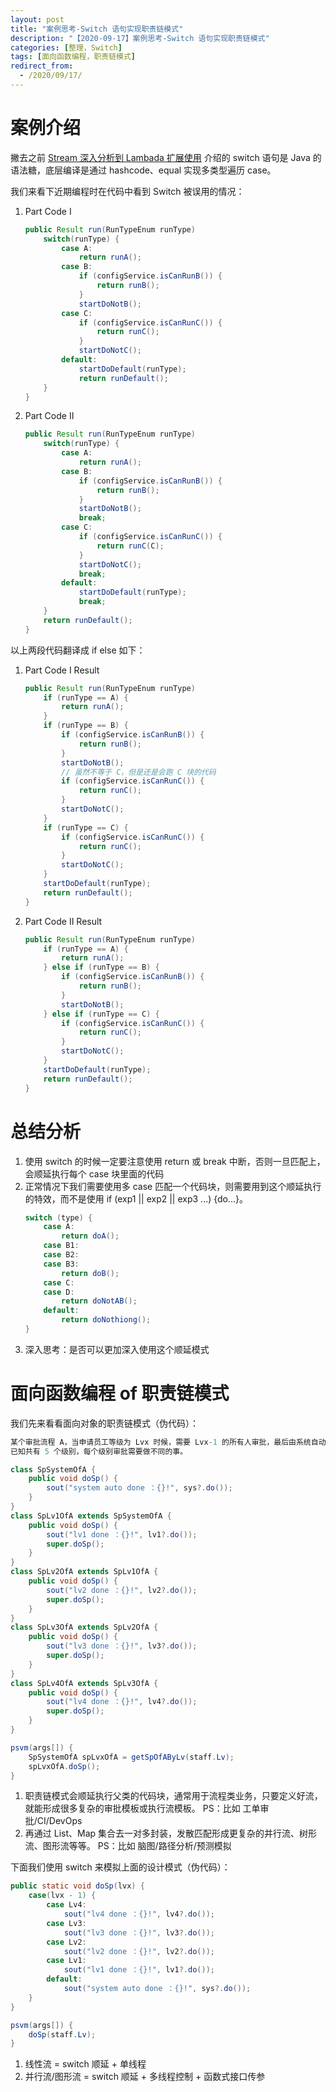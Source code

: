 ```yaml
---
layout: post
title: "案例思考-Switch 语句实现职责链模式"
description: "【2020-09-17】案例思考-Switch 语句实现职责链模式"
categories: [整理，Switch]
tags: [面向函数编程，职责链模式]
redirect_from:
  - /2020/09/17/
---
```


# 案例介绍

撇去之前 [Stream 深入分析到 Lambada 扩展使用](/blog/2020/08/09/stream-design-and-lambda-extension/) 介绍的 switch 语句是 Java 的语法糖，底层编译是通过 hashcode、equal 实现多类型遍历 case。

我们来看下近期编程时在代码中看到 Switch 被误用的情况：

1. Part Code Ⅰ
    ```java
    public Result run(RunTypeEnum runType)
        switch(runType) {
            case A:
                return runA();
            case B:
                if (configService.isCanRunB()) {
                    return runB();
                }
                startDoNotB();
            case C:
                if (configService.isCanRunC()) {
                    return runC();
                }
                startDoNotC();
            default:
                startDoDefault(runType);
                return runDefault();
        }
    }
    ```
2. Part Code Ⅱ
    ```java
    public Result run(RunTypeEnum runType)
        switch(runType) {
            case A:
                return runA();
            case B:
                if (configService.isCanRunB()) {
                    return runB();
                }
                startDoNotB();
                break;
            case C:
                if (configService.isCanRunC()) {
                    return runC(C);
                }
                startDoNotC();
                break;
            default:
                startDoDefault(runType);
                break;
        }
        return runDefault();
    }
    ```

以上两段代码翻译成 if else 如下：

1. Part Code Ⅰ Result
    ```java
    public Result run(RunTypeEnum runType)
        if (runType == A) {
            return runA();
        }
        if (runType == B) {
            if (configService.isCanRunB()) {
                return runB();
            }
            startDoNotB();
            // 虽然不等于 C，但是还是会跑 C 块的代码
            if (configService.isCanRunC()) {
                return runC();
            }
            startDoNotC();
        }
        if (runType == C) {
            if (configService.isCanRunC()) {
                return runC();
            }
            startDoNotC();
        }
        startDoDefault(runType);
        return runDefault();
    }
    ```
2. Part Code Ⅱ Result
    ```java
    public Result run(RunTypeEnum runType)
        if (runType == A) {
            return runA();
        } else if (runType == B) {
            if (configService.isCanRunB()) {
                return runB();
            }
            startDoNotB();
        } else if (runType == C) {
            if (configService.isCanRunC()) {
                return runC();
            }
            startDoNotC();
        }
        startDoDefault(runType);
        return runDefault();
    }
    ```

# 总结分析

1. 使用 switch 的时候一定要注意使用 return 或 break 中断，否则一旦匹配上，会顺延执行每个 case 块里面的代码
2. 正常情况下我们需要使用多 case 匹配一个代码块，则需要用到这个顺延执行的特效，而不是使用 if (exp1 || exp2 || exp3 ...) {do...}。
    ```java
    switch (type) {
        case A:
            return doA();
        case B1:
        case B2:
        case B3:
            return doB();
        case C:
        case D:
            return doNotAB();
        default:
            return doNothiong();
    }
    ```
3. 深入思考：是否可以更加深入使用这个顺延模式

# 面向函数编程 of 职责链模式

我们先来看看面向对象的职责链模式（伪代码）：

```java
某个审批流程 A，当申请员工等级为 Lvx 时候，需要 Lvx-1 的所有人审批，最后由系统自动审批。
已知共有 5 个级别，每个级别审批需要做不同的事。

class SpSystemOfA {
    public void doSp() {
        sout("system auto done ：{}!", sys?.do());
    }
}
class SpLv1OfA extends SpSystemOfA {
    public void doSp() {
        sout("lv1 done ：{}!", lv1?.do());
        super.doSp();
    }
}
class SpLv2OfA extends SpLv1OfA {
    public void doSp() {
        sout("lv2 done ：{}!", lv2?.do());
        super.doSp();
    }
}
class SpLv3OfA extends SpLv2OfA {
    public void doSp() {
        sout("lv3 done ：{}!", lv3?.do());
        super.doSp();
    }
}
class SpLv4OfA extends SpLv3OfA {
    public void doSp() {
        sout("lv4 done ：{}!", lv4?.do());
        super.doSp();
    }
}

psvm(args[]) {
    SpSystemOfA spLvxOfA = getSpOfAByLv(staff.Lv);
    spLvxOfA.doSp();
}

```

1. 职责链模式会顺延执行父类的代码块，通常用于流程类业务，只要定义好流，就能形成很多复杂的审批模板或执行流模板。
    PS：比如 工单审批/CI/DevOps
2. 再通过 List、Map 集合去一对多封装，发散匹配形成更复杂的并行流、树形流、图形流等等。
    PS：比如 脑图/路径分析/预测模拟

下面我们使用 switch 来模拟上面的设计模式（伪代码）：

```java
public static void doSp(lvx) {
    case(lvx - 1) {
        case Lv4:
            sout("lv4 done ：{}!", lv4?.do());
        case Lv3:
            sout("lv3 done ：{}!", lv3?.do());
        case Lv2:
            sout("lv2 done ：{}!", lv2?.do());
        case Lv1:
            sout("lv1 done ：{}!", lv1?.do());
        default:
            sout("system auto done ：{}!", sys?.do());
    }
}

psvm(args[]) {
    doSp(staff.Lv);
}
```

1. 线性流 = switch 顺延 + 单线程
2. 并行流/图形流 = switch 顺延 + 多线程控制 + 函数式接口传参